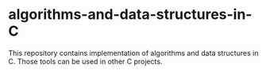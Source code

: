 # algorithms-and-data-structures-in-C
This repository contains implementation of algorithms and data structures in C. Those tools can be used in other C projects.
